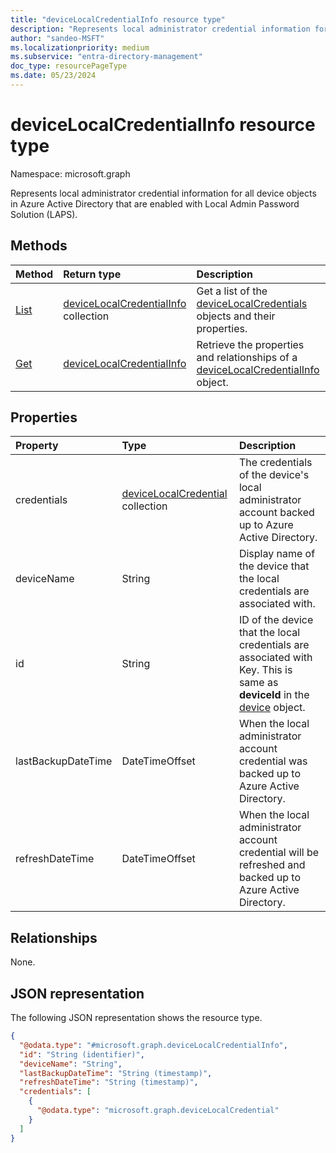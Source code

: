 ```yaml
---
title: "deviceLocalCredentialInfo resource type"
description: "Represents local administrator credential information for all device objects in Azure Active Directory that are enabled with Local Admin Password Solution (LAPS)."
author: "sandeo-MSFT"
ms.localizationpriority: medium
ms.subservice: "entra-directory-management"
doc_type: resourcePageType
ms.date: 05/23/2024
---
```


# deviceLocalCredentialInfo resource type

Namespace: microsoft.graph

Represents local administrator credential information for all device objects in Azure Active Directory that are enabled with Local Admin Password Solution (LAPS).

## Methods
|Method|Return type|Description|
|:---|:---|:---|
|[List](../api/directory-list-devicelocalcredentials.md)|[deviceLocalCredentialInfo](../resources/devicelocalcredentialinfo.md) collection|Get a list of the [deviceLocalCredentials](../resources/devicelocalcredential.md) objects and their properties.|
|[Get](../api/devicelocalcredentialinfo-get.md)|[deviceLocalCredentialInfo](../resources/devicelocalcredentialinfo.md)|Retrieve the properties and relationships of a [deviceLocalCredentialInfo](../resources/devicelocalcredentialinfo.md) object.|

## Properties
|Property|Type|Description|
|:---|:---|:---|
|credentials|[deviceLocalCredential](../resources/devicelocalcredential.md) collection|The credentials of the device's local administrator account backed up to Azure Active Directory.|
|deviceName|String|Display name of the device that the local credentials are associated with.|
|id|String| ID of the device that the local credentials are associated with Key. This is same as **deviceId** in the [device](device.md) object.|
|lastBackupDateTime|DateTimeOffset|When the local administrator account credential was backed up to Azure Active Directory.|
|refreshDateTime|DateTimeOffset|When the local administrator account credential will be refreshed and backed up to Azure Active Directory.|


## Relationships
None.

## JSON representation
The following JSON representation shows the resource type.
<!-- {
  "blockType": "resource",
  "keyProperty": "id",
  "@odata.type": "microsoft.graph.deviceLocalCredentialInfo",
  "baseType": "microsoft.graph.entity",
  "openType": false
}
-->
``` json
{
  "@odata.type": "#microsoft.graph.deviceLocalCredentialInfo",
  "id": "String (identifier)",
  "deviceName": "String",
  "lastBackupDateTime": "String (timestamp)",
  "refreshDateTime": "String (timestamp)",
  "credentials": [
    {
      "@odata.type": "microsoft.graph.deviceLocalCredential"
    }
  ]
}
```
